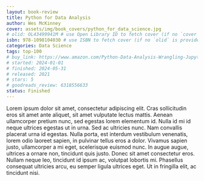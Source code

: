 ```yaml
---
layout: book-review
title: Python for Data Analysis
author: Wes McKinney
cover: assets/img/book_covers/python_for_data_science.jpg
# olid: OL43499941M # use Open Library ID to fetch cover (if no `cover` is provided)
isbn: 978-1098104030 # use ISBN to fetch cover (if no `olid` is provided, dashes are optional)
categories: Data Science
tags: top-100
# buy_link: https://www.amazon.com/Python-Data-Analysis-Wrangling-Jupyter/dp/109810403X/ref=sr_1_1?crid=3OOTIN4EJ83KK&dib=eyJ2IjoiMSJ9.cD-M-12veRgt054tFPjfL_XMQptaUELoYNxvN_vD67zV85QKcJ1XIy1HBSiKBsoKvobymeDQWP5x-23qFeto8ErSnIjMah9JaRgeWKj7XZVpdij21E59XHdRhvHI4y8pMGOWRFsvkxEwJA85ATszl-aeGVUmexIoPl8YpjOKYkXFNEmfsufdi6eqcjKBBJ2lSC4UprVLg7_qE5xZ36vCR8w5qt8keCcZHc9YYgMrELU.gs0CHvcPx-vZElywSb9pvFWjTJKJYPVgyofgS673WvI&dib_tag=se&keywords=python+for+data+science&qid=1760083366&s=books&sprefix=python+for+data+sceine%2Cstripbooks-intl-ship%2C318&sr=1-1
# started: 2024-01-01
# finished: 2024-05-31
# released: 2021
# stars: 5
# goodreads_review: 6318556633
status: Finished
---
```


Lorem ipsum dolor sit amet, consectetur adipiscing elit. Cras sollicitudin eros sit amet ante aliquet, sit amet vulputate lectus mattis. Aenean ullamcorper pretium nunc, sed egestas lorem elementum id. Nulla id mi id neque ultrices egestas ut in urna. Sed ac ultricies nunc. Nam convallis placerat urna id egestas. Nulla porta, est interdum vestibulum venenatis, lorem odio laoreet sapien, in pulvinar tellus eros a dolor. Vivamus sapien justo, ullamcorper a mi eget, scelerisque euismod nunc. In augue augue, ultrices a ornare non, tincidunt quis justo. Donec sit amet consectetur eros. Nullam neque leo, tincidunt id ipsum ac, volutpat lobortis mi. Phasellus consequat ultricies arcu, eu semper ligula ultrices eget. Ut in fringilla elit, ac tincidunt nisi.